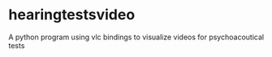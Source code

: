 # hearingtestsvideo
A python program using vlc bindings to visualize videos for psychoacoutical tests
